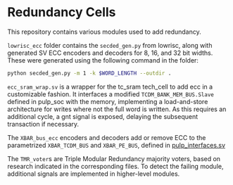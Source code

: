 # Redundancy Cells

This repository contains various modules used to add redundancy.

`lowrisc_ecc` folder contains the `secded_gen.py` from lowrisc, along with generated SV ECC encoders and decoders for 8, 16, and 32 bit widths. These were generated using the following command in the folder:
```bash
python secded_gen.py -m 1 -k $WORD_LENGTH --outdir .
```

`ecc_sram_wrap.sv` is a wrapper for the tc_sram tech_cell to add ecc in a customizable fashion. It interfaces a modified `TCDM_BANK_MEM_BUS.Slave` defined in pulp_soc with the memory, implementing a load-and-store architecture for writes where not the full word is written. As this requires an additional cycle, a gnt signal is exposed, delaying the subsequent transaction if necessary.

The `XBAR_bus_ecc` encoders and decoders add or remove ECC to the parametrized `XBAR_TCDM_BUS` and `XBAR_PE_BUS`, defined in [pulp_interfaces.sv](https://github.com/micprog/pulp_soc/blob/ibex_update/rtl/components/pulp_interfaces.sv)

The `TMR_voter`s are Triple Modular Redundancy majority voters, based on research indicated in the corresponding files. To detect the failing module, additional signals are implemented in higher-level modules.
